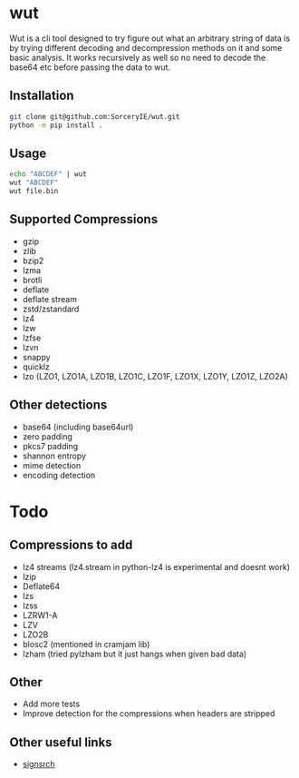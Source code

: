 # wut
Wut is a cli tool designed to try figure out what an arbitrary string of data is by trying different decoding and decompression methods on it and some basic analysis.
It works recursively as well so no need to decode the base64 etc before passing the data to wut.

## Installation
```sh
git clone git@github.com:SorceryIE/wut.git
python -m pip install .
```

## Usage
```sh
echo "ABCDEF" | wut
wut "ABCDEF"
wut file.bin
```

## Supported Compressions
- gzip
- zlib
- bzip2
- lzma
- brotli
- deflate
- deflate stream
- zstd/zstandard
- lz4
- lzw
- lzfse
- lzvn
- snappy
- quicklz
- lzo (LZO1, LZO1A, LZO1B, LZO1C, LZO1F, LZO1X, LZO1Y, LZO1Z, LZO2A)

## Other detections
- base64 (including base64url)
- zero padding
- pkcs7 padding
- shannon entropy
- mime detection
- encoding detection

# Todo
## Compressions to add
- lz4 streams (lz4.stream in python-lz4 is experimental and doesnt work)
- lzip
- Deflate64
- lzs
- lzss
- LZRW1-A
- LZV
- LZO2B
- blosc2 (mentioned in cramjam lib)
- lzham (tried pylzham but it just hangs when given bad data)

## Other
- Add more tests
- Improve detection for the compressions when headers are stripped

## Other useful links
- [signsrch](https://aluigi.altervista.org/mytoolz.htm)
